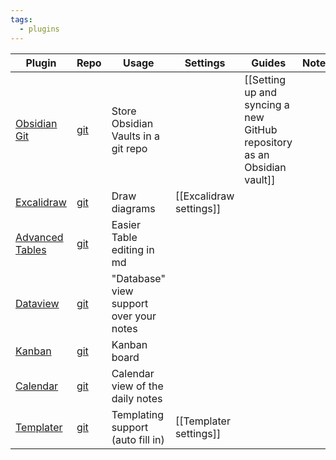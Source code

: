 ```yaml
---
tags:
  - plugins
---
```


| Plugin | Repo | Usage | Settings | Guides | Notes |
| ---- | ---- | ---- | ---- | ---- | ---- |
| [Obsidian Git](obsidian://show-plugin?id=obsidian-git) | [git](https://github.com/denolehov/obsidian-git) | Store Obsidian Vaults in a git repo |  | [[Setting up and syncing a new GitHub repository as an Obsidian vault]] |  |
| [Excalidraw](obsidian://show-plugin?id=obsidian-excalidraw-plugin) | [git](https://github.com/zsviczian/obsidian-excalidraw-plugin) | Draw diagrams | [[Excalidraw settings]] |  |  |
| [Advanced Tables](obsidian://show-plugin?id=table-editor-obsidian) | [git](https://github.com/tgrosinger/advanced-tables-obsidian) | Easier Table editing in md |  |  |  |
| [Dataview](obsidian://show-plugin?id=dataview) | [git](https://github.com/blacksmithgu/obsidian-dataview) | "Database" view support over your notes |  |  |  |
| [Kanban](obsidian://show-plugin?id=obsidian-kanban) | [git](https://github.com/mgmeyers/obsidian-kanban) | Kanban board |  |  |  |
| [Calendar](obsidian://show-plugin?id=calendar) | [git](https://github.com/liamcain/obsidian-calendar-plugin) | Calendar view of the daily notes |  |  |  |
| [Templater](obsidian://show-plugin?id=templater-obsidian) | [git](https://github.com/SilentVoid13/Templater) | Templating support (auto fill in) | [[Templater settings]] |  |  |


